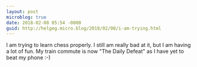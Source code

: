 ```yaml
---
layout: post
microblog: true
date: 2018-02-08 05:54 -0000
guid: http://helgeg.micro.blog/2018/02/08/i-am-trying.html
---
```

I am trying to learn chess properly. I still am really bad at it, but I am having a lot of fun. My train commute is now "The Daily Defeat" as I have yet to beat my phone :-)
